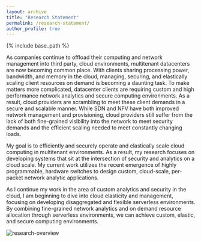 ```yaml
---
layout: archive
title: "Research Statement"
permalink: /research-statement/
author_profile: true
---
```


{% include base_path %}


As companies continue to offload their computing and network management into third party, cloud environments, multitenant datacenters are now becoming common place.  With clients sharing processing power, bandwidth, and memory in the cloud, managing, securing, and elastically scaling client resources on demand is becoming a daunting task.  To make matters more complicated, datacenter clients are requiring custom and high performance network analytics and secure computing environments.  As a result, cloud providers are scrambling to meet these client demands in a secure and scalable manner.  While SDN and NFV have both improved network management and provisioning, cloud providers still suffer from the lack of both fine-grained visibility into the network to meet security demands and the efficient scaling needed to meet constantly changing loads.  

My goal is to efficiently and securely operate and elastically scale cloud computing in multitenant environments.  As a result, my research focuses on developing systems that sit at the intersection of security and analytics on a cloud scale.  My current work utilizes the recent emergence of highly programmable, hardware switches to design custom, cloud-scale, per-packet network analytic applications. 

As I continue my work in the area of custom analytics and security in the cloud, I am beginning to dive into cloud elasticity and management, focusing on developing disaggregated and flexible serverless environments.  By combining fine-grained network analytics and on demand resource allocation through serverless environments, we can achieve custom, elastic, and secure computing environments.

![research-overview](https://gregcusack.github.io/files/Greg-Cusack-Research-Overview.png)
